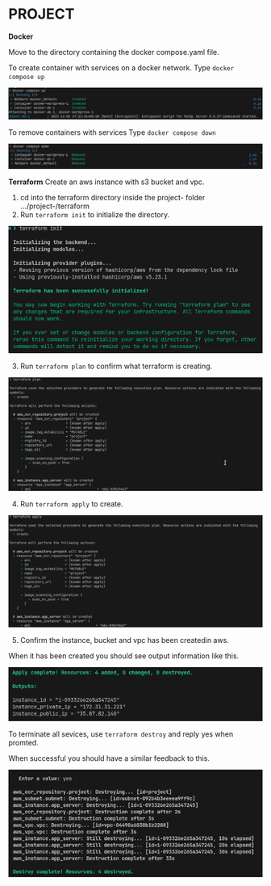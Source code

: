 # PROJECT

**Docker**

Move to the directory containing the docker compose.yaml file.

To create container with services on a docker network.
Type `docker compose up`

![Alt text](Screenshot_2023-11-02_18-14-11.png)

To remove containers with services 
Type `docker compose down` 

![Alt text](Screenshot_2023-11-02_18-15-23.png)



**Terraform**
Create an aws instance with s3 bucket and vpc.

1. cd into the terraform directory inside the project- folder 
   .../project-/terraform
2. Run `terraform init` to initialize the directory.

![Alt text](Screenshot_2023-11-02_17-49-35.png)

3. Run `terraform plan` to confirm what terraform is creating.

![Alt text](Screenshot_2023-11-02_18-02-49.png)

4. Run `terraform apply` to create.

![Alt text](Screenshot_2023-11-02_17-56-47.png)

5. Confirm the instance, bucket and vpc has been createdin aws.

When it has been created you should see output information like this.

![Alt text](Screenshot_2023-11-02_17-57-29.png)

To terminate all sevices, use `terraform destroy` and reply yes when promted.

When successful you should have a similar feedback to this.

![Alt text](Screenshot_2023-11-02_18-08-30.png)



